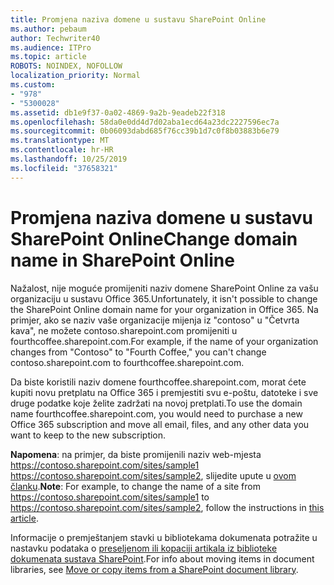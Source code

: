 ```yaml
---
title: Promjena naziva domene u sustavu SharePoint Online
ms.author: pebaum
author: Techwriter40
ms.audience: ITPro
ms.topic: article
ROBOTS: NOINDEX, NOFOLLOW
localization_priority: Normal
ms.custom:
- "978"
- "5300028"
ms.assetid: db1e9f37-0a02-4869-9a2b-9eadeb22f318
ms.openlocfilehash: 58da0e0dd4d7d02aba1ecd64a23dc2227596ec7a
ms.sourcegitcommit: 0b06093dabd685f76cc39b1d7c0f8b03883b6e79
ms.translationtype: MT
ms.contentlocale: hr-HR
ms.lasthandoff: 10/25/2019
ms.locfileid: "37658321"
---
```

# <a name="change-domain-name-in-sharepoint-online"></a><span data-ttu-id="e5cba-102">Promjena naziva domene u sustavu SharePoint Online</span><span class="sxs-lookup"><span data-stu-id="e5cba-102">Change domain name in SharePoint Online</span></span>

<span data-ttu-id="e5cba-103">Nažalost, nije moguće promijeniti naziv domene SharePoint Online za vašu organizaciju u sustavu Office 365.</span><span class="sxs-lookup"><span data-stu-id="e5cba-103">Unfortunately, it isn't possible to change the SharePoint Online domain name for your organization in Office 365.</span></span> <span data-ttu-id="e5cba-104">Na primjer, ako se naziv vaše organizacije mijenja iz "contoso" u "Četvrta kava", ne možete contoso.sharepoint.com promijeniti u fourthcoffee.sharepoint.com.</span><span class="sxs-lookup"><span data-stu-id="e5cba-104">For example, if the name of your organization changes from "Contoso" to "Fourth Coffee," you can't change contoso.sharepoint.com to fourthcoffee.sharepoint.com.</span></span>
  
<span data-ttu-id="e5cba-105">Da biste koristili naziv domene fourthcoffee.sharepoint.com, morat ćete kupiti novu pretplatu na Office 365 i premjestiti svu e-poštu, datoteke i sve druge podatke koje želite zadržati na novoj pretplati.</span><span class="sxs-lookup"><span data-stu-id="e5cba-105">To use the domain name fourthcoffee.sharepoint.com, you would need to purchase a new Office 365 subscription and move all email, files, and any other data you want to keep to the new subscription.</span></span>
  
 <span data-ttu-id="e5cba-106">**Napomena**: na primjer, da biste promijenili naziv web-mjesta https://contoso.sharepoint.com/sites/sample1 https://contoso.sharepoint.com/sites/sample2, slijedite upute u [ovom članku](https://docs.microsoft.com/sharepoint/change-site-address).</span><span class="sxs-lookup"><span data-stu-id="e5cba-106">**Note**: For example, to change the name of a site from https://contoso.sharepoint.com/sites/sample1 to https://contoso.sharepoint.com/sites/sample2, follow the instructions in [this article](https://docs.microsoft.com/sharepoint/change-site-address).</span></span> 
  
<span data-ttu-id="e5cba-107">Informacije o premještanjem stavki u bibliotekama dokumenata potražite u nastavku podataka o [preseljenom ili kopaciji artikala iz biblioteke dokumenata sustava SharePoint](https://go.microsoft.com/fwlink/?linkid=2025831).</span><span class="sxs-lookup"><span data-stu-id="e5cba-107">For info about moving items in document libraries, see [Move or copy items from a SharePoint document library](https://go.microsoft.com/fwlink/?linkid=2025831).</span></span>
  